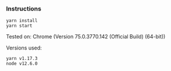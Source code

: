 ### Instructions

```
yarn install
yarn start
```

Tested on:
Chrome (Version 75.0.3770.142 (Official Build) (64-bit))


Versions used:
```
yarn v1.17.3
node v12.6.0
```

